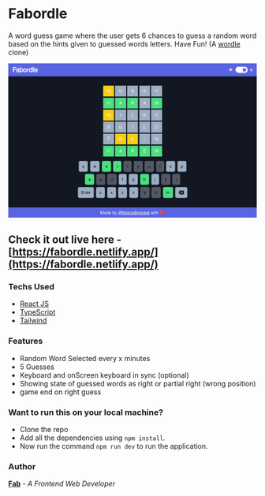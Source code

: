 # Fabordle

A word guess game where the user gets 6 chances to guess a random word based on the hints given to guessed words letters. Have Fun! (A [wordle](https://www.nytimes.com/games/wordle/index.html) clone)

![Preview Image](./public//preview.png)

## Check it out live here - [https://fabordle.netlify.app/](https://fabordle.netlify.app/)

### Techs Used

- [React JS](https://reactjs.org/)
- [TypeScript](https://www.typescriptlang.org/)
- [Tailwind](https://tailwindcss.com/)

### Features

- Random Word Selected every x minutes
- 5 Guesses
- Keyboard and onScreen keyboard in sync (optional)
- Showing state of guessed words as right or partial right (wrong position)
- game end on right guess

### Want to run this on your local machine?

- Clone the repo
- Add all the dependencies using `npm install`.
- Now run the command `npm run dev` to run the application.

### Author

**[Fab](https://github.com/fabcodingzest)** - _A Frontend Web Developer_
